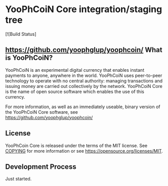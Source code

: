 YooPhCoiN Core integration/staging tree
=====================================

[![Build Status]

https://github.com/yoophglup/yoophcoin/
What is YooPhCoiN?
----------------

YooPhCoiN is an experimental digital currency that enables instant payments to
anyone, anywhere in the world. YooPhCoiN uses peer-to-peer technology to operate
with no central authority: managing transactions and issuing money are carried
out collectively by the network. YooPhCoiN Core is the name of open source
software which enables the use of this currency.

For more information, as well as an immediately useable, binary version of
the YooPhCoiN Core software, see https://github.com/yoophglup/yoophcoin/

License
-------

YooPhCoin Core is released under the terms of the MIT license. See [COPYING](COPYING) for more
information or see https://opensource.org/licenses/MIT.

Development Process
-------------------

Just started. 
